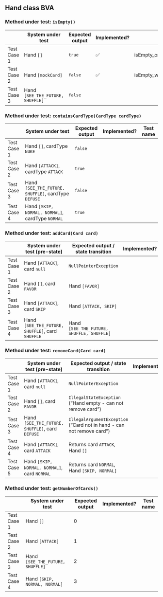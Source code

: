 ## Hand class BVA

### Method under test: `isEmpty()`

|             | System under test                | Expected output | Implemented?       | Test name                              |
|-------------|----------------------------------|-----------------|--------------------|----------------------------------------|
| Test Case 1 | Hand `[]`                        | `true`          | :white_check_mark: | isEmpty_onEmptyHand_returnsTrue        |
| Test Case 2 | Hand `[mockCard]`                | `false`         | :white_check_mark: | isEmpty_withOneCardInHand_returnsFalse |
| Test Case 3 | Hand `[SEE_THE_FUTURE, SHUFFLE]` | `false`         |                    |

### Method under test: `containsCardType(CardType cardType)`

|             | System under test                                   | Expected output | Implemented? | Test name |
|-------------|-----------------------------------------------------|-----------------|--------------|-----------|
| Test Case 1 | Hand `[]`, cardType `NUKE`                          | `false`         |              |
| Test Case 2 | Hand `[ATTACK]`, cardType `ATTACK`                  | `true`          |              |
| Test Case 3 | Hand `[SEE_THE_FUTURE, SHUFFLE]`, cardType `DEFUSE` | `false`         |              |
| Test Case 4 | Hand `[SKIP, NORMAL, NORMAL]`, cardType `NORMAL`    | `true`          |              |

### Method under test: `addCard(Card card)`

|             | System under test (pre-state)                    | Expected output / state transition        | Implemented? | Test name |
|-------------|--------------------------------------------------|-------------------------------------------|--------------|-----------|
| Test Case 1 | Hand `[ATTACK]`, card `null`                     | `NullPointerException`                    |              |
| Test Case 2 | Hand `[]`, card `FAVOR`                          | Hand `[FAVOR]`                            |              |
| Test Case 3 | Hand `[ATTACK]`, card `SKIP`                     | Hand `[ATTACK, SKIP]`                     |              |
| Test Case 4 | Hand `[SEE_THE_FUTURE, SHUFFLE]`, card `SHUFFLE` | Hand `[SEE_THE_FUTURE, SHUFFLE, SHUFFLE]` |              |

### Method under test: `removeCard(Card card)`

|             | System under test (pre-state)                   | Expected output / state transition                                    | Implemented? | Test name |
|-------------|-------------------------------------------------|-----------------------------------------------------------------------|--------------|-----------|
| Test Case 1 | Hand `[ATTACK]`, card `null`                    | `NullPointerException`                                                |              |
| Test Case 2 | Hand `[]`, card `FAVOR`                         | `IllegalStateException` (“Hand empty - can not remove card”)          |              |
| Test Case 3 | Hand `[SEE_THE_FUTURE, SHUFFLE]`, card `DEFUSE` | `IllegalArgumentException` (“Card not in hand - can not remove card”) |              |
| Test Case 4 | Hand `[ATTACK]`, card `ATTACK`                  | Returns card `ATTACK`, Hand `[]`                                      |              |
| Test Case 5 | Hand `[SKIP, NORMAL, NORMAL]`, card `NORMAL`    | Returns card `NORMAL`, Hand `[SKIP, NORMAL]`                          |              |

### Method under test: `getNumberOfCards()`

|             | System under test                | Expected output | Implemented? | Test name |
|-------------|----------------------------------|-----------------|--------------|-----------|
| Test Case 1 | Hand `[]`                        | 0               |              |
| Test Case 2 | Hand `[ATTACK]`                  | 1               |              |
| Test Case 3 | Hand `[SEE_THE_FUTURE, SHUFFLE]` | 2               |              |
| Test Case 4 | Hand `[SKIP, NORMAL, NORMAL]`    | 3               |              |